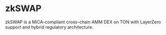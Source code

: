 # zkSWAP
zkSWAP is a MiCA-compliant cross-chain AMM DEX on TON with LayerZero support and hybrid regulatory architecture.
